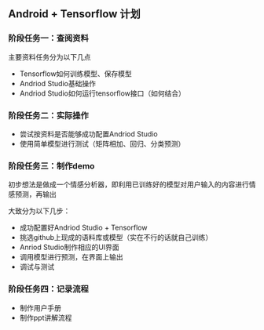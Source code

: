 ## Android + Tensorflow 计划

### 阶段任务一：查阅资料

主要资料任务分为以下几点

- Tensorflow如何训练模型、保存模型
- Andriod Studio基础操作
- Andriod Studio如何运行tensorflow接口（如何结合）

### 阶段任务二：实际操作

- 尝试按资料是否能够成功配置Andriod Studio
- 使用简单模型进行测试（矩阵相加、回归、分类预测）

### 阶段任务三：制作demo

初步想法是做成一个情感分析器，即利用已训练好的模型对用户输入的内容进行情感预测，再输出

大致分为以下几步：

- 成功配置好Andriod Studio + Tensorflow
- 挑选github上现成的语料库或模型（实在不行的话就自己训练）
- Anriod Studio制作相应的UI界面
- 调用模型进行预测，在界面上输出
- 调试与测试

### 阶段任务四：记录流程

- 制作用户手册
- 制作ppt讲解流程

